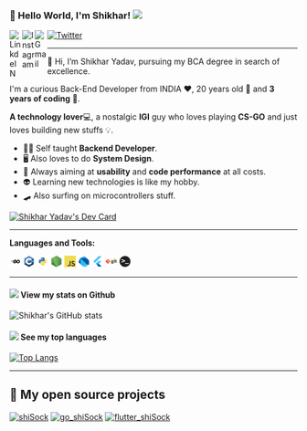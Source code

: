 ### 👋 Hello World, I'm Shikhar!  <img src="https://github.com/TheDudeThatCode/TheDudeThatCode/blob/master/Assets/Earth.gif" width="24px">

</a>
<a target="_blank" href="https://www.linkedin.com/in/shikharyadav10/">
  <img align="left" alt="LinkdeIN" width="22px" src="https://cdn.jsdelivr.net/npm/simple-icons@v3/icons/linkedin.svg" />
</a>
</a>
<a target="_blank" href="https://www.instagram.com/_shikhar_10_/">
  <img align="left" alt="Instagram" width="22px" src="https://cdn.jsdelivr.net/npm/simple-icons@v3/icons/instagram.svg" />
</a>
<a target="_blank" href="mailto:connectoshikhar10@gmail.com">
  <img align="left" alt="Gmail" width="22px" src="https://cdn.jsdelivr.net/npm/simple-icons@v3/icons/gmail.svg" />
</a>
<a target="_blank" href="https://twitter.com/ShikharY10">
  <img align-"left" alt="Twitter" width="22px" src="https://cdn.jsdelivr.net/npm/simple-icons@v3/icons/twitter.svg"/>
</a>
</br>


----


👋 Hi, I’m Shikhar Yadav, pursuing my BCA degree in search of excellence.

I'm a curious Back-End Developer from INDIA ❤️, 20 years old 👶 and **3 years of coding** 🧐. 

**A technology lover**💻, a nostalgic **IGI** guy who loves playing **CS-GO** and just loves building new stuffs 💡.


* 🧑‍💻 Self taught **Backend Developer**.
* 🖥️ Also loves to do **System Design**.
* 💫 Always aiming at **usability** and **code performance** at all costs. 
* 👽 Learning new technologies is like my hobby.
* 🛹 Also surfing on microcontrollers stuff.

<a href="https://app.daily.dev/shikharcode"><img src="https://api.daily.dev/devcards/24e23ecb0e37434281d60dbbd17e0439.png?r=5n2" width="400" alt="Shikhar Yadav's Dev Card"/></a>

----

**Languages and Tools:**  

<code><img height="20" src="https://raw.githubusercontent.com/github/explore/80688e429a7d4ef2fca1e82350fe8e3517d3494d/topics/go/go.png"></code>
<code><img height="20" src="https://raw.githubusercontent.com/github/explore/80688e429a7d4ef2fca1e82350fe8e3517d3494d/topics/cpp/cpp.png"></code>
<code><img height="20" src="https://raw.githubusercontent.com/github/explore/80688e429a7d4ef2fca1e82350fe8e3517d3494d/topics/python/python.png"></code>
<code><img height="20" src="https://raw.githubusercontent.com/github/explore/80688e429a7d4ef2fca1e82350fe8e3517d3494d/topics/nodejs/nodejs.png"></code>
<code><img height="20" src="https://raw.githubusercontent.com/github/explore/80688e429a7d4ef2fca1e82350fe8e3517d3494d/topics/javascript/javascript.png"></code>
<code><img height="20" src="https://raw.githubusercontent.com/github/explore/80688e429a7d4ef2fca1e82350fe8e3517d3494d/topics/dart/dart.png"></code>
<code><img height="20" src="https://raw.githubusercontent.com/github/explore/80688e429a7d4ef2fca1e82350fe8e3517d3494d/topics/flutter/flutter.png"></code>
<code><img height="20" src="https://raw.githubusercontent.com/github/explore/80688e429a7d4ef2fca1e82350fe8e3517d3494d/topics/git/git.png"></code>
<code><img height="20" src="https://raw.githubusercontent.com/github/explore/80688e429a7d4ef2fca1e82350fe8e3517d3494d/topics/terminal/terminal.png"></code>

----


#### <img src="https://media.giphy.com/media/VgCDAzcKvsR6OM0uWg/giphy.gif" width="50"> View my stats on Github

![Shikhar's GitHub stats](https://github-readme-stats.vercel.app/api?username=ShikharY10&count_private=true&theme=midnight-purple)


#### <img src="https://media.giphy.com/media/VgCDAzcKvsR6OM0uWg/giphy.gif" width="50"> See my top languages

[![Top Langs](https://github-readme-stats.vercel.app/api/top-langs/?username=ShikharY10&layout=compact&langs_count=12&theme=cobalt)](https://github.com/anuraghazra/github-readme-stats)

----


## 📘 My open source projects


<p align="left">
  <a href="https://github.com/DenverCoder1/github-readme-streak-stats"><img width="282" src="https://denvercoder1-github-readme-stats.vercel.app/api/pin/?username=shiSock&repo=shiSock&theme=react&bg_color=1F222E&title_color=F85D7F&icon_color=F8D866&hide_border=true&show_icons=false" alt="shiSock"></a>
  <a href="https://github.com/DenverCoder1/readme-typing-svg"><img width="282" src="https://denvercoder1-github-readme-stats.vercel.app/api/pin/?username=shiSock&repo=go_shiSock&hide_border=true&bg_color=1F222E&title_color=F85D7F&icon_color=F8D866&theme=react&show_icons=false" alt="go_shiSock"></a>
  <a href="https://github.com/DenverCoder1/custom-icon-badges"><img width="282" src="https://denvercoder1-github-readme-stats.vercel.app/api/pin?username=shiSock&repo=flutter_shiSock&theme=react&bg_color=1F222E&title_color=F85D7F&icon_color=F8D866&hide_border=true&show_icons=false" alt="flutter_shiSock"></a>
</p>

